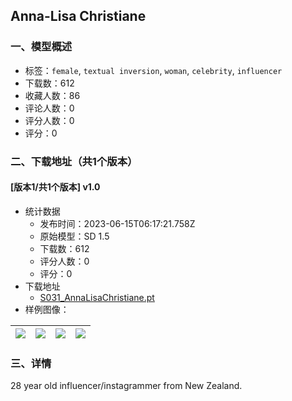 ## Anna-Lisa Christiane
### 一、模型概述

- 标签：`female`, `textual inversion`, `woman`, `celebrity`, `influencer`
- 下载数：612
- 收藏人数：86
- 评论人数：0
- 评分人数：0
- 评分：0

### 二、下载地址（共1个版本）

#### [版本1/共1个版本] v1.0

- 统计数据
  - 发布时间：2023-06-15T06:17:21.758Z
  - 原始模型：SD 1.5
  - 下载数：612
  - 评分人数：0
  - 评分：0
- 下载地址
  - [S031_AnnaLisaChristiane.pt](https://civitai.com/api/download/models/62530)
- 样例图像：

| <img src="https://image.civitai.com/xG1nkqKTMzGDvpLrqFT7WA/84f043c6-a7fe-4cb7-b62a-a2239f0d37c3/width=450/688676.jpeg" /> | <img src="https://image.civitai.com/xG1nkqKTMzGDvpLrqFT7WA/fe82b294-e74f-4be6-9678-b8320c03360f/width=450/688677.jpeg" /> | <img src="https://image.civitai.com/xG1nkqKTMzGDvpLrqFT7WA/607b3717-dcf4-4809-b435-fcece5266f95/width=450/688679.jpeg" /> | <img src="https://image.civitai.com/xG1nkqKTMzGDvpLrqFT7WA/20e6c074-cbd6-4b5a-af94-061eab2dfa6f/width=450/688680.jpeg" /> |
| ---- | ---- | ---- | ---- |


### 三、详情
<p>28 year old influencer/instagrammer from New Zealand.</p>